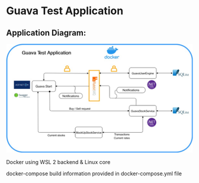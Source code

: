 # **Guava Test Application**

## Application Diagram:
![Application Diagram](guavascheme.jpg)

Docker using WSL 2 backend & Linux core

docker-compose build information provided in docker-compose.yml file
